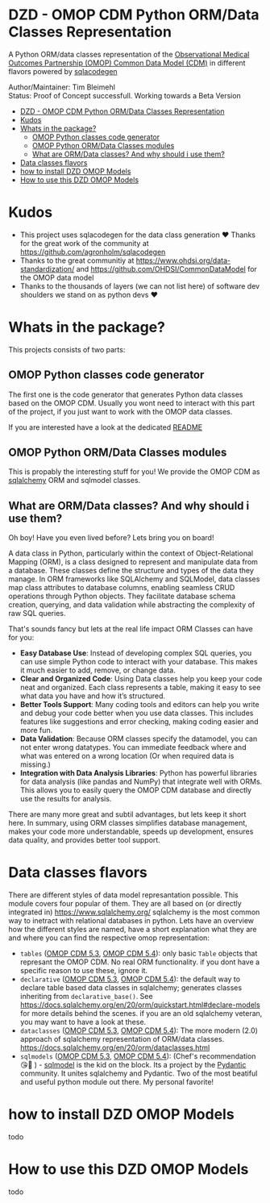 # DZD - OMOP CDM Python ORM/Data Classes Representation
A Python ORM/data classes representation of the [Observational Medical Outcomes Partnership (OMOP) Common Data Model (CDM)](https://www.ohdsi.org/data-standardization/) in different flavors powered by [sqlacodegen](https://github.com/agronholm/sqlacodegen)

Author/Maintainer: Tim Bleimehl  
Status: Proof of Concept successfull. Working towards a Beta Version  


- [DZD - OMOP CDM Python ORM/Data Classes Representation](#dzd---omop-cdm-python-ormdata-classes-representation)
- [Kudos](#kudos)
- [Whats in the package?](#whats-in-the-package)
  - [OMOP Python classes code generator](#omop-python-classes-code-generator)
  - [OMOP Python ORM/Data Classes modules](#omop-python-ormdata-classes-modules)
  - [What are ORM/Data classes? And why should i use them?](#what-are-ormdata-classes-and-why-should-i-use-them)
- [Data classes flavors](#data-classes-flavors)
- [how to install DZD OMOP Models](#how-to-install-dzd-omop-models)
- [How to use this DZD OMOP Models](#how-to-use-this-dzd-omop-models)



# Kudos

* This project uses sqlacodegen for the data class generation ❤️ Thanks for the great work of the community at https://github.com/agronholm/sqlacodegen
* Thanks to the great communitiy at https://www.ohdsi.org/data-standardization/ and https://github.com/OHDSI/CommonDataModel for the OMOP data model
* Thanks to the thousands of layers (we can not list here) of software dev shoulders we stand on as python devs ❤️ 

# Whats in the package?

This projects consists of two parts:

## OMOP Python classes code generator
The first one is the code generator that generates Python data classes based on the OMOP CDM.
Usually you wont need to interact with this part of the project, if you just want to work with the OMOP data classes.  

If you are interested have a look at the dedicated [README](README_codegen.md)

## OMOP Python ORM/Data Classes modules

This is propably the interesting stuff for you! We provide the OMOP CDM as [sqlalchemy](https://www.sqlalchemy.org/) ORM and sqlmodel classes.


## What are ORM/Data classes? And why should i use them?

Oh boy! Have you even lived before? Lets bring you on board!

A data class in Python, particularly within the context of Object-Relational Mapping (ORM), is a class designed to represent and manipulate data from a database. These classes define the structure and types of the data they manage. In ORM frameworks like SQLAlchemy and SQLModel, data classes map class attributes to database columns, enabling seamless CRUD operations through Python objects. They facilitate database schema creation, querying, and data validation while abstracting the complexity of raw SQL queries.

That's sounds fancy but lets at the real life impact ORM Classes can have for you:

* **Easy Database Use**: Instead of developing complex SQL queries, you can use simple Python code to interact with your database. This makes it much easier to add, remove, or change data.
* **Clear and Organized Code**: Using Data classes help you keep your code neat and organized. Each class represents a table, making it easy to see what data you have and how it’s structured.
* **Better Tools Support**: Many coding tools and editors can help you write and debug your code better when you use data classes. This includes features like suggestions and error checking, making coding easier and more fun.
* **Data Validation**: Because ORM classes specify the datamodel, you can not enter wrong datatypes. You can immediate feedback where and what was entered on a wrong location (Or when required data is missing.)
* **Integration with Data Analysis Libraries**: Python has powerful libraries for data analysis (like pandas and NumPy) that integrate well with ORMs. This allows you to easily query the OMOP CDM database and directly use the results for analysis.

There are many more great and subtil advantages, but lets keep it short here. In summary, using ORM classes simplifies database management, makes your code more understandable, speeds up development, ensures data quality, and provides better tool support. 



# Data classes flavors

There are different styles of data model represantation possible. This module covers four popular of them. They are all based on (or directly integrated in) https://www.sqlalchemy.org/ 
sqlalchemy is the most common way to inetract with relational databases in python. Lets have an overview how the different styles are named, have a short explanation what they are and where you can find the respective omop representation:

* `tables` ([OMOP CDM 5.3](OMOPModel/OMOP_CDM_5.3_tables.py), [OMOP CDM 5.4](OMOPModel/OMOP_CDM_5.4_tables.py)): only basic `Table` objects that represant the OMOP CDM. No real ORM functionality. if you dont have a specific reason to use these, ignore it.
* `declarative` ([OMOP CDM 5.3](OMOPModel/OMOP_CDM_5.3_declarative.py), [OMOP CDM 5.4](OMOPModel/OMOP_CDM_5.4_declarative.py)): the default way to declare table based data classes in sqlalchemy; generates classes inheriting from `declarative_base()`. See https://docs.sqlalchemy.org/en/20/orm/quickstart.html#declare-models for more details behind the scenes. if you are an old sqlalchemy veteran, you may want to have a look at these.
* `dataclasses` ([OMOP CDM 5.3](OMOPModel/OMOP_CDM_5.3_dataclasses.py), [OMOP CDM 5.4](OMOPModel/OMOP_CDM_5.4_dataclasses.py)): The more modern (2.0) approach of sqlalchemy representation of ORM/data classes. https://docs.sqlalchemy.org/en/20/orm/dataclasses.html 
* `sqlmodels` ([OMOP CDM 5.3](OMOPModel/OMOP_CDM_5.3_sqlmodels.py), [OMOP CDM 5.4](OMOPModel/OMOP_CDM_5.4_sqlmodels.py)): (Chef's recommendation 😘🤌 ) - [sqlmodel](https://sqlmodel.tiangolo.com/) is the kid on the block. Its a project by the [Pydantic](https://docs.pydantic.dev/latest/) community. It unites sqlalchemy and Pydantic. Two of the most beatiful and useful python module out there. My personal favorite!

# how to install DZD OMOP Models

todo

# How to use this DZD OMOP Models

todo

